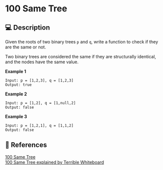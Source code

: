 # 100 Same Tree

## 💻 Description

Given the roots of two binary trees `p` and `q`, write a function to check if they are the same or not.

Two binary trees are considered the same if they are structurally identical, and the nodes have the same value.

**Example 1**

```
Input: p = [1,2,3], q = [1,2,3]
Output: true
```

**Example 2**

```
Input: p = [1,2], q = [1,null,2]
Output: false
```

**Example 3**

```
Input: p = [1,2,1], q = [1,1,2]
Output: false
```

## 🔗 References

[100 Same Tree](https://leetcode.com/problems/same-tree/)\
[100 Same Tree explained by Terrible Whiteboard](https://www.youtube.com/watch?v=G9wwY-cmuiE)
